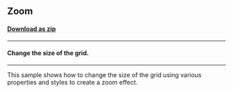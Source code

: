## Zoom
#### [Download as zip](https://grapecity.github.io/DownGit/#/home?url=https://github.com/GrapeCity/ComponentOne-WinForms-Samples/tree/master/NetFramework\TrueDBGrid\CS\Zoom)
____
#### Change the size of the grid.
____
This sample shows how to change the size of the grid using various properties and styles to create a zoom effect. 